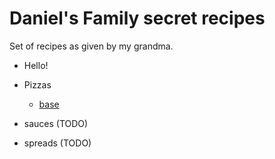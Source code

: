 # Daniel's Family secret recipes

Set of recipes as given by my grandma.

- Hello!

- Pizzas
  - [base](pizzas/base.md)
- sauces (TODO)
- spreads (TODO)